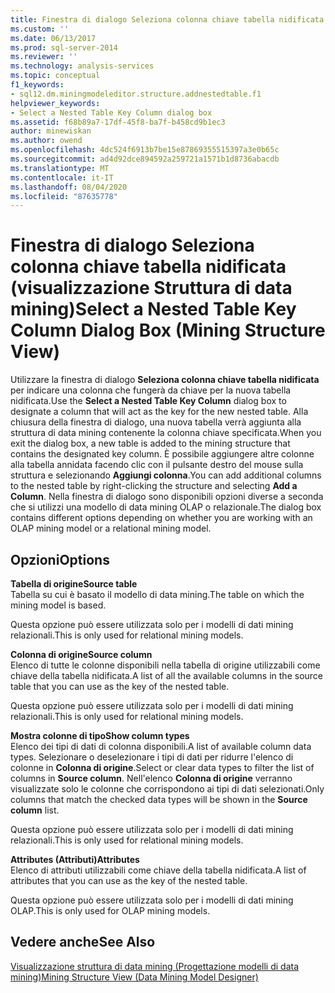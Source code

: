 ```yaml
---
title: Finestra di dialogo Seleziona colonna chiave tabella nidificata (visualizzazione struttura di data mining) | Microsoft Docs
ms.custom: ''
ms.date: 06/13/2017
ms.prod: sql-server-2014
ms.reviewer: ''
ms.technology: analysis-services
ms.topic: conceptual
f1_keywords:
- sql12.dm.miningmodeleditor.structure.addnestedtable.f1
helpviewer_keywords:
- Select a Nested Table Key Column dialog box
ms.assetid: f68b89a7-17df-45f8-ba7f-b458cd9b1ec3
author: minewiskan
ms.author: owend
ms.openlocfilehash: 4dc524f6913b7be15e87869355515397a3e0b65c
ms.sourcegitcommit: ad4d92dce894592a259721a1571b1d8736abacdb
ms.translationtype: MT
ms.contentlocale: it-IT
ms.lasthandoff: 08/04/2020
ms.locfileid: "87635778"
---
```

# <a name="select-a-nested-table-key-column-dialog-box-mining-structure-view"></a><span data-ttu-id="fa14f-102">Finestra di dialogo Seleziona colonna chiave tabella nidificata (visualizzazione Struttura di data mining)</span><span class="sxs-lookup"><span data-stu-id="fa14f-102">Select a Nested Table Key Column Dialog Box (Mining Structure View)</span></span>
  <span data-ttu-id="fa14f-103">Utilizzare la finestra di dialogo **Seleziona colonna chiave tabella nidificata** per indicare una colonna che fungerà da chiave per la nuova tabella nidificata.</span><span class="sxs-lookup"><span data-stu-id="fa14f-103">Use the **Select a Nested Table Key Column** dialog box to designate a column that will act as the key for the new nested table.</span></span> <span data-ttu-id="fa14f-104">Alla chiusura della finestra di dialogo, una nuova tabella verrà aggiunta alla struttura di data mining contenente la colonna chiave specificata.</span><span class="sxs-lookup"><span data-stu-id="fa14f-104">When you exit the dialog box, a new table is added to the mining structure that contains the designated key column.</span></span> <span data-ttu-id="fa14f-105">È possibile aggiungere altre colonne alla tabella annidata facendo clic con il pulsante destro del mouse sulla struttura e selezionando **Aggiungi colonna**.</span><span class="sxs-lookup"><span data-stu-id="fa14f-105">You can add additional columns to the nested table by right-clicking the structure and selecting **Add a Column**.</span></span> <span data-ttu-id="fa14f-106">Nella finestra di dialogo sono disponibili opzioni diverse a seconda che si utilizzi una modello di data mining OLAP o relazionale.</span><span class="sxs-lookup"><span data-stu-id="fa14f-106">The dialog box contains different options depending on whether you are working with an OLAP mining model or a relational mining model.</span></span>  
  
## <a name="options"></a><span data-ttu-id="fa14f-107">Opzioni</span><span class="sxs-lookup"><span data-stu-id="fa14f-107">Options</span></span>  
 <span data-ttu-id="fa14f-108">**Tabella di origine**</span><span class="sxs-lookup"><span data-stu-id="fa14f-108">**Source table**</span></span>  
 <span data-ttu-id="fa14f-109">Tabella su cui è basato il modello di data mining.</span><span class="sxs-lookup"><span data-stu-id="fa14f-109">The table on which the mining model is based.</span></span>  
  
 <span data-ttu-id="fa14f-110">Questa opzione può essere utilizzata solo per i modelli di dati mining relazionali.</span><span class="sxs-lookup"><span data-stu-id="fa14f-110">This is only used for relational mining models.</span></span>  
  
 <span data-ttu-id="fa14f-111">**Colonna di origine**</span><span class="sxs-lookup"><span data-stu-id="fa14f-111">**Source column**</span></span>  
 <span data-ttu-id="fa14f-112">Elenco di tutte le colonne disponibili nella tabella di origine utilizzabili come chiave della tabella nidificata.</span><span class="sxs-lookup"><span data-stu-id="fa14f-112">A list of all the available columns in the source table that you can use as the key of the nested table.</span></span>  
  
 <span data-ttu-id="fa14f-113">Questa opzione può essere utilizzata solo per i modelli di dati mining relazionali.</span><span class="sxs-lookup"><span data-stu-id="fa14f-113">This is only used for relational mining models.</span></span>  
  
 <span data-ttu-id="fa14f-114">**Mostra colonne di tipo**</span><span class="sxs-lookup"><span data-stu-id="fa14f-114">**Show column types**</span></span>  
 <span data-ttu-id="fa14f-115">Elenco dei tipi di dati di colonna disponibili.</span><span class="sxs-lookup"><span data-stu-id="fa14f-115">A list of available column data types.</span></span> <span data-ttu-id="fa14f-116">Selezionare o deselezionare i tipi di dati per ridurre l'elenco di colonne in **Colonna di origine**.</span><span class="sxs-lookup"><span data-stu-id="fa14f-116">Select or clear data types to filter the list of columns in **Source column**.</span></span> <span data-ttu-id="fa14f-117">Nell'elenco **Colonna di origine** verranno visualizzate solo le colonne che corrispondono ai tipi di dati selezionati.</span><span class="sxs-lookup"><span data-stu-id="fa14f-117">Only columns that match the checked data types will be shown in the **Source column** list.</span></span>  
  
 <span data-ttu-id="fa14f-118">Questa opzione può essere utilizzata solo per i modelli di dati mining relazionali.</span><span class="sxs-lookup"><span data-stu-id="fa14f-118">This is only used for relational mining models.</span></span>  
  
 <span data-ttu-id="fa14f-119">**Attributes (Attributi)**</span><span class="sxs-lookup"><span data-stu-id="fa14f-119">**Attributes**</span></span>  
 <span data-ttu-id="fa14f-120">Elenco di attributi utilizzabili come chiave della tabella nidificata.</span><span class="sxs-lookup"><span data-stu-id="fa14f-120">A list of attributes that you can use as the key of the nested table.</span></span>  
  
 <span data-ttu-id="fa14f-121">Questa opzione può essere utilizzata solo per i modelli di dati mining OLAP.</span><span class="sxs-lookup"><span data-stu-id="fa14f-121">This is only used for OLAP mining models.</span></span>  
  
## <a name="see-also"></a><span data-ttu-id="fa14f-122">Vedere anche</span><span class="sxs-lookup"><span data-stu-id="fa14f-122">See Also</span></span>  
 [<span data-ttu-id="fa14f-123">Visualizzazione struttura di data mining &#40;Progettazione modelli di data mining&#41;</span><span class="sxs-lookup"><span data-stu-id="fa14f-123">Mining Structure View &#40;Data Mining Model Designer&#41;</span></span>](mining-structure-view-data-mining-model-designer.md)  
  
  
